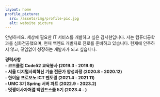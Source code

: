 ```yaml
---
layout: home
profile_picture:
  src: /assets/img/profile-pic.jpg
  alt: website picture
---
```


<p>
  안녕하세요. 세상에 필요한 IT 서비스를 개발하고 싶은 김서현입니다.
  저는 컴퓨터공학과를 심화전공했으며, 현재 백엔드 개발자로 진로를 준비하고 있습니다. 현재에 안주하지 않고, 끊임없이 성장하는 개발자가 되고 싶습니다.
</p>

<p style="font-weight:bold;">
  경력사항<br>
  - 코드클럽 Code52 교육봉사 (2019.3 - 2019.6)<br>
  - 서울 디지털사회혁신 기술 전문가 양성과정 (2020.8 - 2020.12)<br>
  - 한이음 프로보노 ICT 멘토링 (2021.4 - 2021.11)<br>
  - UMC 3기 Spring 서버 파트 (2022.9 - 2023.2)<br>
  - 멋쟁이사자처럼 백엔드스쿨 5기 (2023.4 - )<br>
</p>

